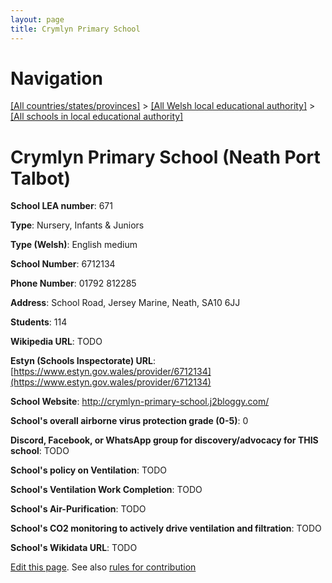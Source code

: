 ```yaml
---
layout: page
title: Crymlyn Primary School
---
```

# Navigation

[[All countries/states/provinces]](../../..) > [[All Welsh local educational authority]](../..) > [[All schools in local educational authority]](..)

# Crymlyn Primary School (Neath Port Talbot)

**School LEA number**: 671

**Type**: Nursery, Infants & Juniors

**Type (Welsh)**: English medium

**School Number**: 6712134

**Phone Number**: 01792 812285

**Address**: School Road, Jersey Marine, Neath, SA10 6JJ

**Students**: 114

**Wikipedia URL**: TODO

**Estyn (Schools Inspectorate) URL**: [https://www.estyn.gov.wales/provider/6712134](https://www.estyn.gov.wales/provider/6712134)

**School Website**: http://crymlyn-primary-school.j2bloggy.com/

**School's overall airborne virus protection grade (0-5)**: 0

**Discord, Facebook, or WhatsApp group for discovery/advocacy for THIS school**: TODO

**School's policy on Ventilation**: TODO

**School's Ventilation Work Completion**: TODO

**School's Air-Purification**: TODO

**School's CO2 monitoring to actively drive ventilation and filtration**: TODO

**School's Wikidata URL**: TODO




[Edit this page](https://github.com/VentilationProject/Wales/edit/prif/./Neath_Port_Talbot/Crymlyn_Primary_School.md). See also [rules for contribution](../../../contribution-rules/)